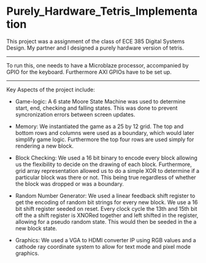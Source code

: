 # Purely_Hardware_Tetris_Implementation

This project was a assignment of the class of ECE 385 Digital Systems Design. My partner and I designed a purely hardware version of tetris.

----

To run this, one needs to have a Microblaze processor, accompanied by GPIO for the keyboard. Furthermore AXI GPIOs have to be set up.

---- 

Key Aspects of the project include:

* Game-logic: A 6 state Moore State Machine was used to determine start, end, checking and falling states. This was done to prevent syncronization errors between screen updates. 

* Memory: We instantiated the game as a 25 by 12 grid. The top and bottom rows and columns were used as a boundary, which would later simplify game logic. Furthermore the top four rows are used simply for rendering a new block.

* Block Checking: We used a 16 bit binary to encode every block allowing us the flexibility to decide on the drawing of each block. Furthermore, grid array representation allowed us to do a simple XOR to determine if a particular block was there or not. This being true regardless of whether the block was dropped or was a boundary.

* Random Number Generator: We used a linear feedback shift register to get the encoding of random bit strings for every new block. We use a 16 bit shift register seeded on reset. Every clock cycle the 13th and 15th bit off the a shift register is XNORed together and left shifted in the register, allowing for a pseudo random state. This would then be seeded in the a new block state.

* Graphics: We used a VGA to HDMI converter IP using RGB values and a cathode ray coordinate system to allow for text mode and pixel mode graphics.
